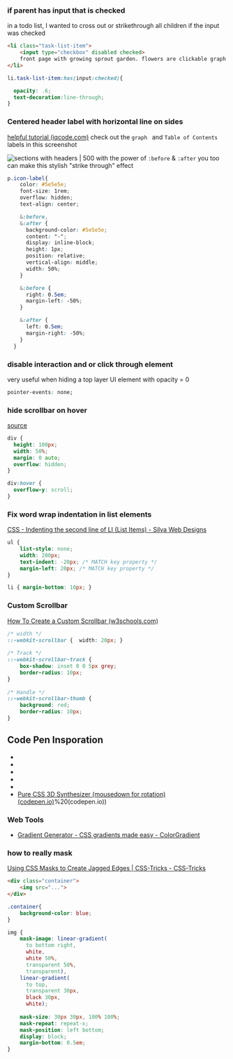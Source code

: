### if parent has input that is checked
in a todo list, I wanted to cross out or strikethrough all children if the input was checked
```html
<li class="task-list-item">
	<input type="checkbox" disabled checked>
	front page with growing sprout garden. flowers are clickable graph view?
</li>
```

```css
li.task-list-item:has(input:checked){

  opacity: .6;
  text-decoration:line-through;
}
```

### Centered header label with horizontal line on sides
[helpful tutorial (iqcode.com)](https://iqcode.com/code/css/css-technique-for-a-horizontal-line-with-icons-in-the-middle#:~:text=CSS%20technique%20for%20a%20horizontal%20line%20with%20icons,line-through%3B%20%7D%20View%20another%20examples%20Add%20Own%20solution)
check out the `graph ` and  `Table of Contents` labels in this screenshot 

![sections with headers   |     500](attachments/Pasted%20image%2020221109140342%201.png)
with the power of `:before` & `:after` you too can make this stylish "strike through" effect

```scss
p.icon-label{
    color: #5e5e5e;
    font-size: 1rem;
    overflow: hidden;
    text-align: center;

    &:before,
    &:after {
      background-color: #5e5e5e;
      content: "-";
      display: inline-block;
      height: 1px;
      position: relative;
      vertical-align: middle;
      width: 50%;
    }  

    &:before {
      right: 0.5em;
      margin-left: -50%;
    }

    &:after {
      left: 0.5em;
      margin-right: -50%;
    }
  }
```

### disable interaction and or click through element
very useful when hiding a top layer UI element with opacity = 0 

```css
pointer-events: none;
```

### hide scrollbar on hover
[source](https://iqcode.com/code/css/hover-show-scrollbar-css#:~:text=hover%20show%20scrollbar%20css%20CPP%20div%20%7B%20height%3A,overflow%3A%20hidden%3B%20%7D%20div%3Ahover%20%7B%20overflow-y%3A%20scroll%3B%20%7D)
```css
div {
  height: 100px;
  width: 50%;
  margin: 0 auto;
  overflow: hidden;
}

div:hover {
  overflow-y: scroll;
}
```

### Fix word wrap indentation in list elements
[CSS - Indenting the second line of LI (List Items) - Silva Web Designs](https://silvawebdesigns.com/css-indenting-second-line-li-list-items/)
```css
ul { 
	list-style: none; 
	width: 200px; 
	text-indent: -20px; /* MATCH key property */ 
	margin-left: 20px; /* MATCH key property */ 
} 

li { margin-bottom: 10px; }
```

### Custom Scrollbar 
[How To Create a Custom Scrollbar (w3schools.com)](https://www.w3schools.com/howto/howto_css_custom_scrollbar.asp)
```css
/* width */  
::-webkit-scrollbar {  width: 20px; }  
  
/* Track */  
::-webkit-scrollbar-track {  
	box-shadow: inset 0 0 5px grey;  
	border-radius: 10px;
}  
  
/* Handle */  
::-webkit-scrollbar-thumb {  
	background: red;  
	border-radius: 10px;
}
```

## Code Pen Insporation
- [](https://codepen.io/b1tn3r/embed/YjOzRv?height=300&default-tab=css%252Cresult&slug-hash=YjOzRv&editable=true&user=b1tn3r&name=cp_embed_40#result-box)
- [](https://codepen.io/avstorm/embed/rNBZby?default-tab=css%252Cresult&editable=true&height=300&name=cp_embed_26&slug-hash=peCbd&user=avstorm#result-box)
- [](https://codepen.io/lbebber/embed/LELBEo?height=300&default-tab=css%252Cresult&slug-hash=LELBEo&editable=true&user=lbebber&name=cp_embed_6#result-box)
- [](https://codepen.io/Grsmto/embed/RPQPPB?height=300&default-tab=css%252Cresult&slug-hash=RPQPPB&editable=true&user=Grsmto&name=cp_embed_5#result-box)
- [](https://codepen.io/andrewmillen/embed/MoKLob?height=300&default-tab=css%252Cresult&slug-hash=MoKLob&editable=true&user=andrewmillen&name=cp_embed_1#result-box)
- [Pure CSS 3D Synthesizer (mousedown for rotation) (codepen.io)](mousedown%20for%20rotation)%20(codepen.io))

### Web Tools
- [Gradient Generator - CSS gradients made easy - ColorGradient](https://colorgradient.dev/gradient-generator)

### how to really mask
[Using CSS Masks to Create Jagged Edges | CSS-Tricks - CSS-Tricks](https://css-tricks.com/using-css-masks-to-create-jagged-edges/)
```html
<div class="container">
	<img src="...">
</div>
```

```css
.container{
	background-color: blue;
}

img {
    mask-image: linear-gradient(
      to bottom right,
      white,
      white 50%,
      transparent 50%,
      transparent),
    linear-gradient(
      to top,
      transparent 30px,
      black 30px,
      white);
      
    mask-size: 30px 30px, 100% 100%;
    mask-repeat: repeat-x;
    mask-position: left bottom;
    display: block;
    margin-bottom: 0.5em;
}
```